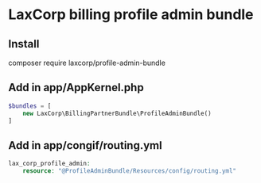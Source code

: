 LaxCorp billing profile admin bundle
=======================================================

Install 
-------
composer require laxcorp/profile-admin-bundle

Add in app/AppKernel.php
------------------------
```php
$bundles = [
    new LaxCorp\BillingPartnerBundle\ProfileAdminBundle()
]
```
Add in app/congif/routing.yml
------------------------
```php
lax_corp_profile_admin:
    resource: "@ProfileAdminBundle/Resources/config/routing.yml"
```